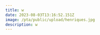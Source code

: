 ```yaml
---
title: w
date: 2023-08-03T13:16:52.151Z
image: /pta/public/upload/henriques.jpg
description: w
---
```

